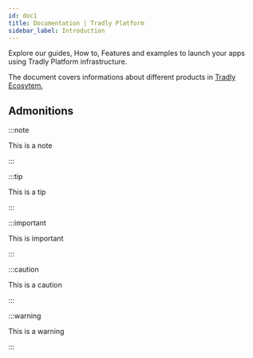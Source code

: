 ```yaml
---
id: doc1
title: Documentation | Tradly Platform
sidebar_label: Introduction
---
```



Explore our guides, How to, Features and examples to launch your apps using Tradly Platform infrastructure. 


The document covers informations about different products in [Tradly Ecosytem.](tradlyecosystem.md) 

## Admonitions

:::note

This is a note

:::

:::tip

This is a tip

:::

:::important

This is important

:::

:::caution

This is a caution

:::

:::warning

This is a warning

:::
